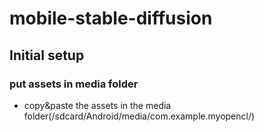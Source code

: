 # mobile-stable-diffusion

## Initial setup
### put assets in media folder
- copy&paste the assets in the media folder(/sdcard/Android/media/com.example.myopencl/)